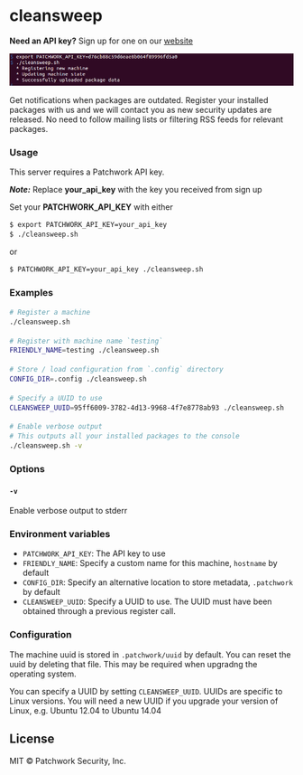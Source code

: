 # cleansweep

**Need an API key?** Sign up for one on our [website](https://patchworksecurity.com)

![](screenshot.png)

Get notifications when packages are outdated. Register your installed packages with us and we will contact you as new security updates are released. No need to follow mailing lists or filtering RSS feeds for relevant packages.

### Usage

This server requires a Patchwork API key.

_**Note:**_ Replace **your_api_key** with the key you received from sign up

Set your **PATCHWORK_API_KEY** with either

```sh
$ export PATCHWORK_API_KEY=your_api_key
$ ./cleansweep.sh
```

or


```sh
$ PATCHWORK_API_KEY=your_api_key ./cleansweep.sh
```


### Examples


```sh
# Register a machine
./cleansweep.sh

# Register with machine name `testing`
FRIENDLY_NAME=testing ./cleansweep.sh

# Store / load configuration from `.config` directory
CONFIG_DIR=.config ./cleansweep.sh

# Specify a UUID to use
CLEANSWEEP_UUID=95ff6009-3782-4d13-9968-4f7e8778ab93 ./cleansweep.sh

# Enable verbose output
# This outputs all your installed packages to the console
./cleansweep.sh -v
```

### Options

#### `-v`

Enable verbose output to stderr

### Environment variables

- `PATCHWORK_API_KEY`: The API key to use
- `FRIENDLY_NAME`: Specify a custom name for this machine, `hostname` by default
- `CONFIG_DIR`: Specify an alternative location to store metadata, `.patchwork` by default
- `CLEANSWEEP_UUID`: Specify a UUID to use. The UUID must have been obtained through a previous register call.


### Configuration

The machine uuid is stored in `.patchwork/uuid` by default. You can reset the uuid by deleting that file. This may be required when upgradng the operating system.

You can specify a UUID by setting `CLEANSWEEP_UUID`. UUIDs are specific to Linux versions. You will need a new UUID if you upgrade your version of Linux, e.g. Ubuntu 12.04 to Ubuntu 14.04

## License

MIT © Patchwork Security, Inc.
